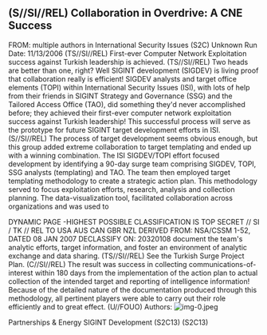 ## (S//SI//REL) Collaboration in Overdrive: A CNE Success

FROM: multiple authors in International Security Issues (S2C) Unknown
Run Date: 11/13/2006
(TS//SI//REL) First-ever Computer Network Exploitation success against Turkish leadership is achieved.
(TS//SI//REL) Two heads are better than one, right? Well SIGINT development (SIGDEV) is living proof that collaboration really is efficient! SIGDEV analysts and target office elements (TOPI) within International Security Issues (ISI), with lots of help from their friends in SIGINT Strategy and Governance (SSG) and the Tailored Access Office (TAO), did something they'd never accomplished before; they achieved their first-ever computer network exploitation success against Turkish leadership! This successful process will serve as the prototype for future SIGINT target development efforts in ISI.
(S//SI//REL) The process of target development seems obvious enough, but this group added extreme collaboration to target templating and ended up with a winning combination. The ISI SIGDEV/TOPI effort focused development by identifying a 90-day surge team comprising SIGDEV, TOPI, SSG analysts (templating) and TAO. The team then employed target templating methodology to create a strategic action plan. This methodology served to focus exploitation efforts, research, analysis and collection planning. The data-visualization tool, facilitated collaboration across organizations and was used to

DYNAMIC PAGE -HIGHEST POSSIBLE CLASSIFICATION IS
TOP SECRET // SI / TK // REL TO USA
AUS CAN GBR NZL DERIVED FROM: NSA/CSSM 1-52, DATED 08 JAN 2007 DECLASSIFY ON: 20320108
document the team's analytic efforts, target information, and foster an environment of analytic exchange and data sharing.
(TS//SI//REL) See the Turkish Surge Project Plan.
(C//SI//REL) The result was success in collecting communications-of-interest within 180 days from the implementation of the action plan to actual collection of the intended target and reporting of intelligence information! Because of the detailed nature of the documentation produced through this methodology, all pertinent players were able to carry out their role efficiently and to great effect.
(U//FOUO) Authors:
![img-0.jpeg](img-0.jpeg)

Partnerships \& Energy SIGINT
Development (S2C13)
(S2C13)
